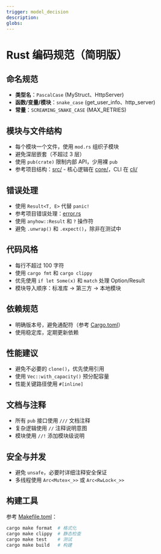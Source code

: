 ```yaml
---
trigger: model_decision
description: 
globs: 
---
```

# Rust 编码规范（简明版）

## 命名规范
- **类型名**：`PascalCase` (MyStruct、HttpServer)
- **函数/变量/模块**：`snake_case` (get_user_info、http_server)
- **常量**：`SCREAMING_SNAKE_CASE` (MAX_RETRIES)

## 模块与文件结构
- 每个模块一个文件，使用 `mod.rs` 组织子模块
- 避免深层嵌套（不超过 3 层）
- 使用 `pub(crate)` 限制内部 API，少用裸 `pub`
- 参考项目结构：[src/](mdc:src) - 核心逻辑在 [core/](mdc:src/core)，CLI 在 [cli/](mdc:src/cli)

## 错误处理
- 使用 `Result<T, E>` 代替 `panic!`
- 参考项目错误处理：[error.rs](mdc:src/utils/error.rs)
- 使用 `anyhow::Result` 和 `?` 操作符
- 避免 `.unwrap()` 和 `.expect()`，除非在测试中

## 代码风格
- 每行不超过 100 字符
- 使用 `cargo fmt` 和 `cargo clippy`
- 优先使用 `if let Some(x)` 和 `match` 处理 Option/Result
- 模块导入顺序：标准库 → 第三方 → 本地模块

## 依赖规范
- 明确版本号，避免通配符（参考 [Cargo.toml](mdc:Cargo.toml)）
- 使用稳定库，定期更新依赖

## 性能建议
- 避免不必要的 `clone()`，优先使用引用
- 使用 `Vec::with_capacity()` 预分配容量
- 性能关键路径使用 `#[inline]`

## 文档与注释
- 所有 `pub` 接口使用 `///` 文档注释
- 复杂逻辑使用 `//` 注释说明意图
- 模块使用 `//!` 添加模块级说明

## 安全与并发
- 避免 `unsafe`，必要时详细注释安全保证
- 多线程使用 `Arc<Mutex<_>>` 或 `Arc<RwLock<_>>`

## 构建工具
参考 [Makefile.toml](mdc:Makefile.toml)：
```bash
cargo make format  # 格式化
cargo make clippy  # 静态检查
cargo make test    # 测试
cargo make build   # 构建
```

